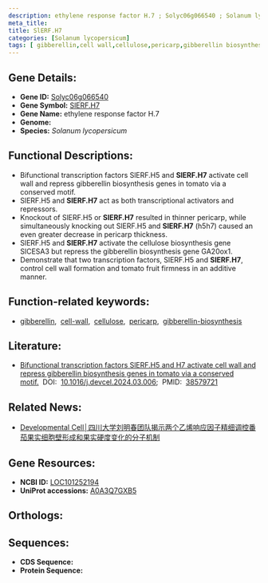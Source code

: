 ```yaml
---
description: ethylene response factor H.7 ; Solyc06g066540 ; Solanum lycopersicum
meta_title:
title: SlERF.H7
categories: [Solanum lycopersicum]
tags: [ gibberellin,cell wall,cellulose,pericarp,gibberellin biosynthesis ]
---
```


## Gene Details:
- **Gene ID:** [Solyc06g066540]()
- **Gene Symbol:** <u>SlERF.H7</u>
- **Gene Name:** ethylene response factor H.7
- **Genome:** 
- **Species:** *Solanum lycopersicum*

## Functional Descriptions:
   - Bifunctional transcription factors SlERF.H5 and **SlERF.H7** activate cell wall and repress gibberellin biosynthesis genes in tomato via a conserved motif.
   - SlERF.H5 and **SlERF.H7** act as both transcriptional activators and repressors.
   - Knockout of SlERF.H5 or **SlERF.H7** resulted in thinner pericarp, while simultaneously knocking out SlERF.H5 and **SlERF.H7** (h5h7) caused an even greater decrease in pericarp thickness.
   - SlERF.H5 and **SlERF.H7** activate the cellulose biosynthesis gene SlCESA3 but repress the gibberellin biosynthesis gene GA20ox1.
   - Demonstrate that two transcription factors, SlERF.H5 and **SlERF.H7**, control cell wall formation and tomato fruit firmness in an additive manner.

## Function-related keywords:
   - [gibberellin](/tags/gibberellin/),&nbsp;&nbsp;[cell-wall](/tags/cell-wall/),&nbsp;&nbsp;[cellulose](/tags/cellulose/),&nbsp;&nbsp;[pericarp](/tags/pericarp/),&nbsp;&nbsp;[gibberellin-biosynthesis](/tags/gibberellin-biosynthesis/)

## Literature:
   - [Bifunctional transcription factors SlERF.H5 and H7 activate cell wall and repress gibberellin biosynthesis genes in tomato via a conserved motif.](https://www.doi.org/10.1016/j.devcel.2024.03.006)&nbsp;&nbsp;DOI:&nbsp;&nbsp;[10.1016/j.devcel.2024.03.006](https://www.doi.org/10.1016/j.devcel.2024.03.006);&nbsp;&nbsp;PMID:&nbsp;&nbsp;[38579721](https://pubmed.ncbi.nlm.nih.gov/38579721/)

## Related News:
   - [Developmental Cell│四川大学刘明春团队揭示两个乙烯响应因子精细调控番茄果实细胞壁形成和果实硬度变化的分子机制](https://mp.weixin.qq.com/s?__biz=Mzg3MDEwNDEyMg==&mid=2247566033&idx=2&sn=d520ffd41a9b563ac115564ea5b1e7e2&chksm=cf7e6922af69a56af8659be2df003f09c955d8f373c142a6865c5daa91e42daaec16af7e0b46&scene=27#wechat_redirect)

## Gene Resources:
- **NCBI ID:**  [LOC101252194](https://www.ncbi.nlm.nih.gov/search/all/?term=LOC101252194)
- **UniProt accessions:**  [A0A3Q7GXB5](https://www.uniprot.org/uniprotkb/A0A3Q7GXB5/entry)

## Orthologs:

## Sequences:
- **CDS Sequence:**
- **Protein Sequence:**
